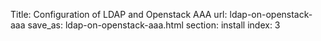Title: Configuration of LDAP and Openstack AAA
url: ldap-on-openstack-aaa
save_as: ldap-on-openstack-aaa.html
section: install
index: 3
